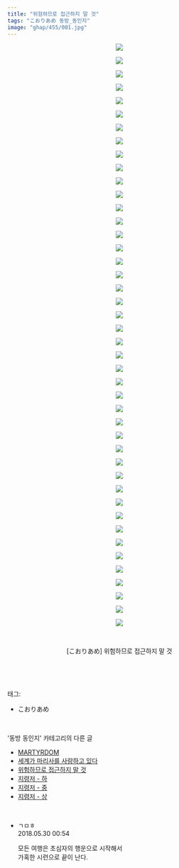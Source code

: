 ```yaml
---
title: "위험하므로 접근하지 말 것"
tags: "こおりあめ 동방_동인지"
image: "ghap/455/001.jpg"
---
```

<div class="article">
<p style="text-align: center; clear: none; float: none;"><img src="{{ site.nasurl }}/ghap/455/001.jpg"/></p>
<p style="text-align: center; clear: none; float: none;"><img src="{{ site.nasurl }}/ghap/455/002.jpg"/></p>
<p style="text-align: center; clear: none; float: none;"><img src="{{ site.nasurl }}/ghap/455/003.jpg"/></p>
<p style="text-align: center; clear: none; float: none;"><img src="{{ site.nasurl }}/ghap/455/004.jpg"/></p>
<p style="text-align: center; clear: none; float: none;"><img src="{{ site.nasurl }}/ghap/455/005.jpg"/></p>
<p style="text-align: center; clear: none; float: none;"><img src="{{ site.nasurl }}/ghap/455/006.jpg"/></p>
<p style="text-align: center; clear: none; float: none;"><img src="{{ site.nasurl }}/ghap/455/007.jpg"/></p>
<p style="text-align: center; clear: none; float: none;"><img src="{{ site.nasurl }}/ghap/455/008.jpg"/></p>
<p style="text-align: center; clear: none; float: none;"><img src="{{ site.nasurl }}/ghap/455/009.jpg"/></p>
<p style="text-align: center; clear: none; float: none;"><img src="{{ site.nasurl }}/ghap/455/010.jpg"/></p>
<p style="text-align: center; clear: none; float: none;"><img src="{{ site.nasurl }}/ghap/455/011.jpg"/></p>
<p style="text-align: center; clear: none; float: none;"><img src="{{ site.nasurl }}/ghap/455/012.jpg"/></p>
<p style="text-align: center; clear: none; float: none;"><img src="{{ site.nasurl }}/ghap/455/013.jpg"/></p>
<p style="text-align: center; clear: none; float: none;"><img src="{{ site.nasurl }}/ghap/455/014.jpg"/></p>
<p style="text-align: center; clear: none; float: none;"><img src="{{ site.nasurl }}/ghap/455/015.jpg"/></p>
<p style="text-align: center; clear: none; float: none;"><img src="{{ site.nasurl }}/ghap/455/016.jpg"/></p>
<p style="text-align: center; clear: none; float: none;"><img src="{{ site.nasurl }}/ghap/455/017.jpg"/></p>
<p style="text-align: center; clear: none; float: none;"><img src="{{ site.nasurl }}/ghap/455/018.jpg"/></p>
<p style="text-align: center; clear: none; float: none;"><img src="{{ site.nasurl }}/ghap/455/019.jpg"/></p>
<p style="text-align: center; clear: none; float: none;"><img src="{{ site.nasurl }}/ghap/455/020.jpg"/></p>
<p style="text-align: center; clear: none; float: none;"><img src="{{ site.nasurl }}/ghap/455/021.jpg"/></p>
<p style="text-align: center; clear: none; float: none;"><img src="{{ site.nasurl }}/ghap/455/022.jpg"/></p>
<p style="text-align: center; clear: none; float: none;"><img src="{{ site.nasurl }}/ghap/455/023.jpg"/></p>
<p style="text-align: center; clear: none; float: none;"><img src="{{ site.nasurl }}/ghap/455/024.jpg"/></p>
<p style="text-align: center; clear: none; float: none;"><img src="{{ site.nasurl }}/ghap/455/025.jpg"/></p>
<p style="text-align: center; clear: none; float: none;"><img src="{{ site.nasurl }}/ghap/455/026.jpg"/></p>
<p style="text-align: center; clear: none; float: none;"><img src="{{ site.nasurl }}/ghap/455/027.jpg"/></p>
<p style="text-align: center; clear: none; float: none;"><img src="{{ site.nasurl }}/ghap/455/028.jpg"/></p>
<p style="text-align: center; clear: none; float: none;"><img src="{{ site.nasurl }}/ghap/455/029.jpg"/></p>
<p style="text-align: center; clear: none; float: none;"><img src="{{ site.nasurl }}/ghap/455/030.jpg"/></p>
<p style="text-align: center; clear: none; float: none;"><img src="{{ site.nasurl }}/ghap/455/031.jpg"/></p>
<p style="text-align: center; clear: none; float: none;"><img src="{{ site.nasurl }}/ghap/455/032.jpg"/></p>
<p style="text-align: center; clear: none; float: none;"><img src="{{ site.nasurl }}/ghap/455/033.jpg"/></p>
<p style="text-align: center; clear: none; float: none;"><img src="{{ site.nasurl }}/ghap/455/034.jpg"/></p>
<p style="text-align: center; clear: none; float: none;"><img src="{{ site.nasurl }}/ghap/455/035.jpg"/></p>
<p style="text-align: center; clear: none; float: none;"><img src="{{ site.nasurl }}/ghap/455/036.jpg"/></p>
<p style="text-align: center; clear: none; float: none;"><img src="{{ site.nasurl }}/ghap/455/037.jpg"/></p>
<p style="text-align: center; clear: none; float: none;"><img src="{{ site.nasurl }}/ghap/455/038.jpg"/></p>
<p style="text-align: center; clear: none; float: none;"><img src="{{ site.nasurl }}/ghap/455/039.jpg"/></p>
<p style="text-align: center; clear: none; float: none;"><img src="{{ site.nasurl }}/ghap/455/040.jpg"/></p>
<p style="text-align: center; clear: none; float: none;"><img src="{{ site.nasurl }}/ghap/455/041.jpg"/></p>
<p style="text-align: center; clear: none; float: none;"><img src="{{ site.nasurl }}/ghap/455/042.jpg"/></p>
<p style="text-align: center; clear: none; float: none;"><img src="{{ site.nasurl }}/ghap/455/043.jpg"/></p>
<p style="text-align: center; clear: none; float: none;"><img src="{{ site.nasurl }}/ghap/455/044.jpg"/></p>
<p style="text-align: center; clear: none; float: none;"><br/></p>
<p style="text-align: center; clear: none; float: none;">[こおりあめ] 위험하므로 접근하지 말 것</p>
<p><br/></p>
</div><br/>
<div class="tagTrail">
<p>태그: </p>
<ul>
<li>こおりあめ</li>
</ul>
</div><br/>
<div class="another">
<p>'동방 동인지' 카테고리의 다른 글</p>
<ul>
<li><a href="/2016-06-21-ghap_457">MARTYRDOM</a></li>
<li><a href="/2016-06-21-ghap_456">세계가 마리사를 사랑하고 있다</a></li>
<li><a href="/2016-06-21-ghap_455">위험하므로 접근하지 말 것</a></li>
<li><a href="/2016-06-21-ghap_454">지령저 - 하</a></li>
<li><a href="/2016-06-21-ghap_453">지령저 - 중</a></li>
<li><a href="/2016-06-21-ghap_452">지령저 - 상</a></li>
</ul>
</div><br/>
<div class="cb_module cb_fluid">
<div class="cb_wrt cb_profile">
<div class="comment">
<ul>
<li class="cb_thumb_off" id="comment15263686">
<div class="cb_comment_area">
<div class="cb_info_area">
<div class="cb_section">
<span class="cb_nick_name">ㄱㅁㅎ</span>
</div>
<div class="cb_section">
<span class="cb_date">2018.05.30 00:54 </span>
</div>
</div>
<div class="cb_dsc_comment">
<p class="cb_dsc">
											모든 여행은 초심자의 행운으로 시작해서<br/>
가혹한 시련으로 끝이 난다.
										</p>
</div>
</div></li>
</ul>
</div>
</div><!-- commentList close -->
</div><br/>
